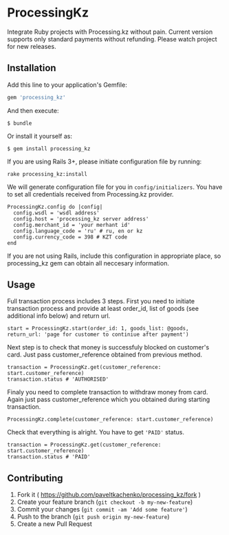 # ProcessingKz

Integrate Ruby projects with Processing.kz without pain. Current version supports only standard payments without refunding. Please watch project for new releases.

## Installation

Add this line to your application's Gemfile:

```ruby
gem 'processing_kz'
```

And then execute:

    $ bundle

Or install it yourself as:

    $ gem install processing_kz

If you are using Rails 3+, please initiate configuration file by running:

    rake processing_kz:install

We will generate configuration file for you in `config/initializers`. You have to set all credentials received from Processing.kz provider.

    ProcessingKz.config do |config|
      config.wsdl = 'wsdl address'
      config.host = 'processing_kz server address'
      config.merchant_id = 'your merhant id'
      config.language_code = 'ru' # ru, en or kz
      config.currency_code = 398 # KZT code
    end

If you are not using Rails, include this configuration in appropriate place, so processing_kz gem can obtain all neccesary information.

## Usage

Full transaction process includes 3 steps. First you need to initiate transaction process and provide at least order_id, list of goods (see additional info below) and return url.

    start = ProcessingKz.start(order_id: 1, goods_list: @goods, return_url: 'page for customer to continiue after payment')

Next step is to check that money is successfuly blocked on customer's card. Just pass customer_reference obtained from previous method.
  
    transaction = ProcessingKz.get(customer_reference: start.customer_reference)
    transaction.status # 'AUTHORISED'

Finaly you need to complete transaction to withdraw money from card. Again just pass customer_reference which you obtained during starting transaction.
  
    ProcessingKz.complete(customer_reference: start.customer_reference)

Check that everything is alright. You have to get `'PAID'` status.
    
    transaction = ProcessingKz.get(customer_reference: start.customer_reference)
    transaction.status # 'PAID'

## Contributing

1. Fork it ( https://github.com/paveltkachenko/processing_kz/fork )
2. Create your feature branch (`git checkout -b my-new-feature`)
3. Commit your changes (`git commit -am 'Add some feature'`)
4. Push to the branch (`git push origin my-new-feature`)
5. Create a new Pull Request
